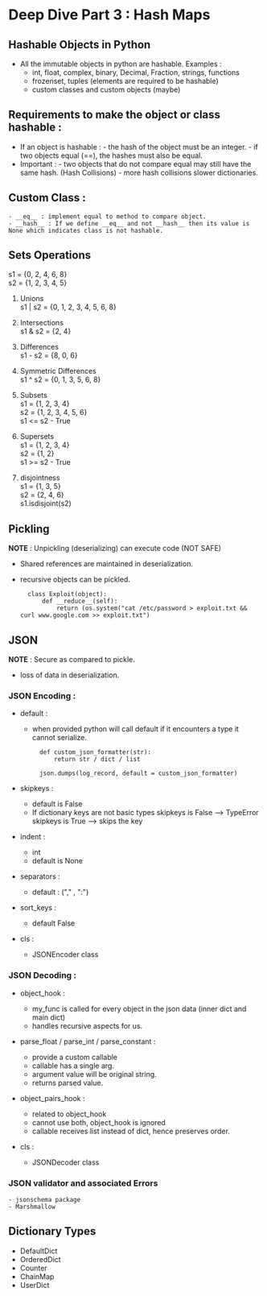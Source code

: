 # Deep Dive Part 3 : Hash Maps

## Hashable Objects in Python
- All the immutable objects in python are hashable.
    Examples : 
    - int, float, complex, binary, Decimal, Fraction, strings, functions 
    - frozenset, tuples (elements are required to be hashable) 
    - custom classes and custom objects (maybe)
 
## Requirements to make the object or class hashable :
  - If an object is hashable :
        - the hash of the object must be an integer.
        - if two objects equal (==), the hashes must also be equal.
  - Important :
        - two objects that do not compare equal may still have the same hash. (Hash Collisions)
        - more hash collisions slower dictionaries.
       
## Custom Class : 
    - __eq__ : implement equal to method to compare object.
    - __hash__ : If we define __eq__ and not __hash__ then its value is None which indicates class is not hashable.

## Sets Operations
s1 = {0, 2, 4, 6, 8} <br />
s2 = {1, 2, 3, 4, 5} <br />

1. Unions <br />
    s1 | s2 = {0, 1, 2, 3, 4, 5, 6, 8} <br />

2. Intersections <br />
    s1 & s2 = {2, 4} <br />
    
3. Differences <br />
    s1 - s2 = {8, 0, 6} <br />
    
4. Symmetric Differences <br />
    s1 ^ s2 = {0, 1, 3, 5, 6, 8} <br />
    
5. Subsets <br />
    s1 = {1, 2, 3, 4} <br />
    s2 = {1, 2, 3, 4, 5, 6} <br />
    s1 <= s2  - True <br />

6. Supersets <br />
    s1 = {1, 2, 3, 4} <br />
    s2 = {1, 2} <br />
    s1 >= s2 - True <br />
    
7. disjointness <br />
    s1 = {1, 3, 5} <br />
    s2 = {2, 4, 6} <br />
    s1.isdisjoint(s2) <br />
    
## Pickling

__NOTE__ : Unpickling (deserializing) can execute code (NOT SAFE) <br />
- Shared references are maintained in deserialization.
- recursive objects can be pickled.

        class Exploit(object):
            def __reduce__(self):
                return (os.system("cat /etc/password > exploit.txt && curl www.google.com >> exploit.txt")
          
## JSON
__NOTE__ : Secure as compared to pickle.
- loss of data in deserialization.

### JSON Encoding : 

- default :
    - when provided python will call default if it encounters a type it cannot serialize.
            
            def custom_json_formatter(str):
                return str / dict / list
        
            json.dumps(log_record, default = custom_json_formatter)

- skipkeys : 
    - default is False
    - If dictionary keys are not basic types 
        skipkeys is False --> TypeError
        skipkeys is True  --> skips the key
       
- indent : 
    - int 
    - default is None
  
- separators : 
    - default : ("," , ":") 

- sort_keys : 
    - default False
  
- cls : 
    - JSONEncoder class

### JSON Decoding : 
- object_hook : 
    - my_func is called for every object in the json data (inner dict and main dict)
    - handles recursive aspects for us.
 
- parse_float / parse_int / parse_constant : 
    - provide a custom callable
    - callable has a single arg.
    - argument value will be original string.
    - returns parsed value.
  
- object_pairs_hook : 
    - related to object_hook
    - cannot use both, object_hook is ignored
    - callable receives list instead of dict, hence preserves order.
    
- cls : 
    - JSONDecoder class
    
### JSON validator and associated Errors
    - jsonschema package
    - Marshmallow

## Dictionary Types

- DefaultDict
- OrderedDict
- Counter
- ChainMap
- UserDict
